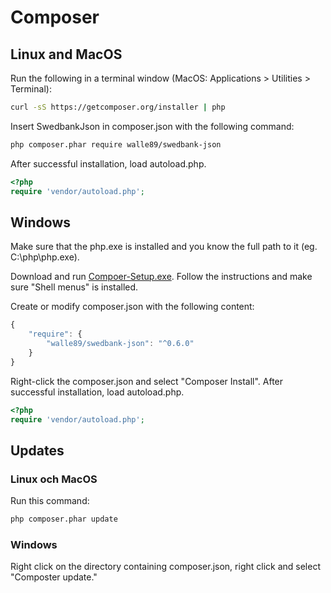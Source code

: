 # Composer

## Linux and MacOS

Run the following in a terminal window (MacOS: Applications > Utilities > Terminal):
```bash
curl -sS https://getcomposer.org/installer | php
```

Insert SwedbankJson in composer.json with the following command:
```bash
php composer.phar require walle89/swedbank-json
```

After successful installation, load autoload.php.
```php
<?php
require 'vendor/autoload.php';
```

## Windows

Make sure that the php.exe is installed and you know the full path to it (eg. C:\php\php.exe).

Download and run [Compoer-Setup.exe](https://getcomposer.org/doc/00-intro.md#using-the-installer). Follow the instructions and make sure "Shell menus" is installed.

Create or modify composer.json with the following content:
```javascript
{
    "require": {
        "walle89/swedbank-json": "^0.6.0"
    }
}
```

Right-click the composer.json and select "Composer Install". After successful installation, load autoload.php.
```php
<?php
require 'vendor/autoload.php';
```

## Updates

### Linux och MacOS
Run this command:
```bash
php composer.phar update
```

### Windows
Right click on the directory containing composer.json, right click and select "Composter update."